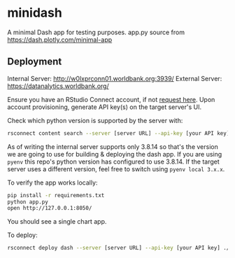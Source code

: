 # minidash

A minimal Dash app for testing purposes. app.py source from https://dash.plotly.com/minimal-app

## Deployment

Internal Server: http://w0lxprconn01.worldbank.org:3939/
External Server: https://datanalytics.worldbank.org/

Ensure you have an RStudio Connect account, if not [request here](https://worldbankgroup.service-now.com/wbg?id=ticket&table=sc_req_item&sys_id=fbb93028476502d09169d03fe16d4309). Upon account provisioning, generate API key(s) on the target server's UI.

Check which python version is supported by the server with:

```bash
rsconnect content search --server [server URL] --api-key [your API key] | jq -c '.[] | {py_version}' | sort | uniq
```

As of writing the internal server supports only 3.8.14 so that's the version we are going to use for building & deploying the dash app. If you are using `pyenv` this repo's python version has configured to use 3.8.14. If the target server uses a different version, feel free to switch using `pyenv local 3.x.x`.

To verify the app works locally:

```bash
pip install -r requirements.txt
python app.py
open http://127.0.0.1:8050/
```
You should see a single chart app.

To deploy:

```bash
rsconnect deploy dash --server [server URL] --api-key [your API key] ./
```
